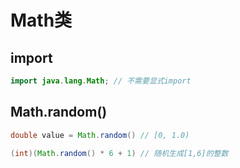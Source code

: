 # Math类            
## import
```java
import java.lang.Math; // 不需要显式import
```
## Math.random()
```java
double value = Math.random() // [0, 1.0)

(int)(Math.random() * 6 + 1) // 随机生成[1,6]的整数
```